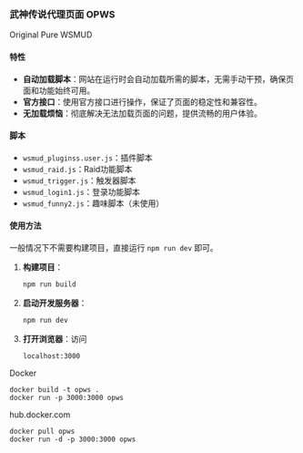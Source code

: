 ### 武神传说代理页面 OPWS

Original Pure WSMUD

#### 特性
- **自动加载脚本**：网站在运行时会自动加载所需的脚本，无需手动干预，确保页面和功能始终可用。
- **官方接口**：使用官方接口进行操作，保证了页面的稳定性和兼容性。
- **无加载烦恼**：彻底解决无法加载页面的问题，提供流畅的用户体验。

#### 脚本
- `wsmud_pluginss.user.js`：插件脚本
- `wsmud_raid.js`：Raid功能脚本
- `wsmud_trigger.js`：触发器脚本
- `wsmud_login1.js`：登录功能脚本
- `wsmud_funny2.js`：趣味脚本（未使用）

#### 使用方法

一般情况下不需要构建项目，直接运行 `npm run dev` 即可。 

1. **构建项目**：
    ```bash
    npm run build
    ```

2. **启动开发服务器**：
    ```bash
    npm run dev
    ```

3. **打开浏览器**：访问
    ```
    localhost:3000
    ```

Docker

```
docker build -t opws .
docker run -p 3000:3000 opws
```


hub.docker.com


```
docker pull opws
docker run -d -p 3000:3000 opws
```
